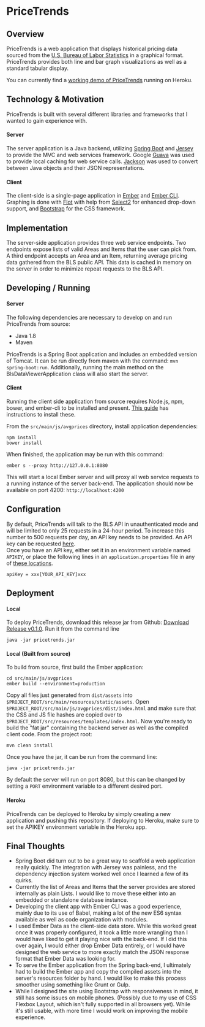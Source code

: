 # PriceTrends

## Overview
PriceTrends is a web application that displays historical pricing data sourced from the [U.S. Bureau of Labor Statistics](http://www.bls.gov/) in a graphical format.
PriceTrends provides both line and bar graph visualizations as well as a standard tabular display.  

You can currently find a [working demo of PriceTrends](http://pricetrends.herokuapp.com) running on Heroku.  

## Technology & Motivation
PriceTrends is built with several different libraries and frameworks that I wanted to gain experience with.  

#### Server
  The server application is a Java backend, utilizing [Spring Boot](http://projects.spring.io/spring-boot/) and [Jersey](http://jersey.java.net) to provide the MVC and web services framework.
Google [Guava](http://code.google.com/p/guava-libraries/) was used to provide local caching for web service calls.  [Jackson](http://jackson.codehaus.org/) was used to convert between Java objects and their JSON representations.

#### Client
  The client-side is a single-page application in [Ember](http://emberjs.com/) and [Ember CLI](http://www.ember-cli.com/). Graphing is done with [Flot](http://www.flotcharts.org/) with help from [Select2](http://select2.github.io/) for enhanced drop-down support, and [Bootstrap](http://getbootstrap.com/) for the CSS framework.
  
## Implementation
The server-side application provides three web service endpoints.  Two endpoints expose lists of valid Areas and Items that the user can pick from.  A third endpoint accepts an Area and an Item, returning average pricing data gathered from the BLS public API.  This data is cached in memory on the server in order to minimize repeat requests to the BLS API.

## Developing / Running
#### Server
The following dependencies are necessary to develop on and run PriceTrends from source:  
* Java 1.8
* Maven  

PriceTrends is a Spring Boot application and includes an embedded version of Tomcat.  It can be run directly from maven with the command: `mvn spring-boot:run`.  Additionally, running the main method on the BlsDataViewerApplication class will also start the server.  

#### Client
Running the client side application from source requires Node.js, npm, bower, and ember-cli to be installed and present.  [This guide](http://www.ember-cli.com/#getting-started) has instructions to install these.

From the `src/main/js/avgprices` directory, install application dependencies:
```
npm install
bower install
```
When finished, the application may be run with this command:
```
ember s --proxy http://127.0.0.1:8080
```
This will start a local Ember server and will proxy all web service requests to a running instance of the server back-end.  The application should now be available on port 4200: `http://localhost:4200`

## Configuration
By default, PriceTrends will talk to the BLS API in unauthenticated mode and will be limited to only 25 requests in a 24-hour period.  To increase this number to 500 requests per day, an API key needs to be provided.  An API key can be requested [here](http://data.bls.gov/registrationEngine/).  
Once you have an API key, either set it in an environment variable named `APIKEY`, or place the following lines in an `application.properties` file in any of [these locations](http://docs.spring.io/spring-boot/docs/current/reference/html/boot-features-external-config.html#boot-features-external-config-application-property-files).
```
apiKey = xxx[YOUR_API_KEY]xxx
```

## Deployment
#### Local
To deploy PriceTrends, download this release jar from Github: [Download Release v0.1.0](https://github.com/brianspowers/pricetrends/releases/download/v.0.1.0/pricetrends.jar).
Run it from the command line
```
java -jar pricetrends.jar
```

#### Local (Built from source)
To build from source, first build the Ember application:
```
cd src/main/js/avgprices
ember build --environment=production
```
Copy all files just generated from `dist/assets` into `$PROJECT_ROOT/src/main/resources/static/assets`.
Open `$PROJECT_ROOT/src/main/js/avgprices/dist/index.html` and make sure that the CSS and JS file hashes are copied over to `$PROJECT_ROOT/src/resources/templates/index.html`.  Now you're ready to build the "fat jar" containing the backend server as well as the compiled client code.
From the project root:
```
mvn clean install
```
Once you have the jar, it can be run from the command line:
```
java -jar pricetrends.jar
```
By default the server will run on port 8080, but this can be changed by setting a `PORT` environment variable to a different desired port.
#### Heroku
PriceTrends can be deployed to Heroku by simply creating a new application and pushing this repository.  If deploying to Heroku, make sure to set the APIKEY environment variable in the Heroku app.

## Final Thoughts
* Spring Boot did turn out to be a great way to scaffold a web application really quickly.  The integration with Jersey was painless, and the dependency injection system worked well once I learned a few of its quirks.
* Currently the list of Areas and Items that the server provides are stored internally as plain Lists.  I would like to move these either into an embedded or standalone database instance.
* Developing the client app with Ember CLI was a good experience, mainly due to its use of Babel, making a lot of the new ES6 syntax available as well as code organization with modules.
* I used Ember Data as the client-side data store.  While this worked great once it was properly configured, it took a little more wrangling than I would have liked to get it playing nice with the back-end.  If I did this over again, I would either drop Ember Data entirely, or I would have designed the web service to more exactly match the JSON response format that Ember Data was looking for.
* To serve the Ember application from the Spring back-end, I ultimately had to build the Ember app and copy the compiled assets into the server's resources folder by hand.  I would like to make this process smoother using something like Grunt or Gulp.
* While I designed the site using Bootstrap with responsiveness in mind, it still has some issues on mobile phones.  (Possibly due to my use of CSS Flexbox Layout, which isn't fully supported in all browsers yet).  While it's still usable, with more time I would work on improving the mobile experience.


